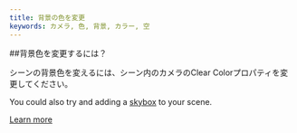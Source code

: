 ```yaml
---
title: 背景の色を変更
keywords: カメラ, 色, 背景, カラー, 空
---
```


##背景色を変更するには？

シーンの背景色を変えるには、シーン内のカメラのClear Colorプロパティを変更してください。

You could also try and adding a [skybox](https://developer.playcanvas.com/en/user-manual/assets/cubemaps/) to your scene.

[Learn more](https://developer.playcanvas.com/en/user-manual/packs/components/camera/)

